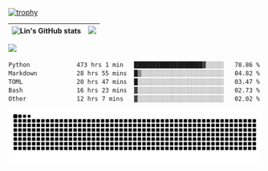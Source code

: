 [![trophy](https://github-profile-trophy.vercel.app/?username=ocss884&column=7)](https://github.com/ocss884)

| ![Lin's GitHub stats](https://github-readme-stats.vercel.app/api?username=ocss884&show_icons=true&hide_border=True&count_private=true) | ![](https://github-readme-streak-stats.herokuapp.com?user=ocss884&hide_border=true&date_format=M%20j%5B%2C%20Y%5D&ring=7EDDCF&fire=7EDDCF") |
| ------------------------------------------------------------ | ------------------------------------------------------------ |

![](https://komarev.com/ghpvc/?username=ocss884&color=brightgreen)

<!--START_SECTION:waka-->

```txt
Python             473 hrs 1 min   ███████████████████▓░░░░░   78.86 %
Markdown           28 hrs 55 mins  █▒░░░░░░░░░░░░░░░░░░░░░░░   04.82 %
TOML               20 hrs 47 mins  █░░░░░░░░░░░░░░░░░░░░░░░░   03.47 %
Bash               16 hrs 23 mins  ▓░░░░░░░░░░░░░░░░░░░░░░░░   02.73 %
Other              12 hrs 7 mins   ▓░░░░░░░░░░░░░░░░░░░░░░░░   02.02 %
```

<!--END_SECTION:waka-->

<p align="center">
   <img src="https://github.com/ocss884/ocss884/blob/output/github-snake.svg" alt="snake">
</p>
